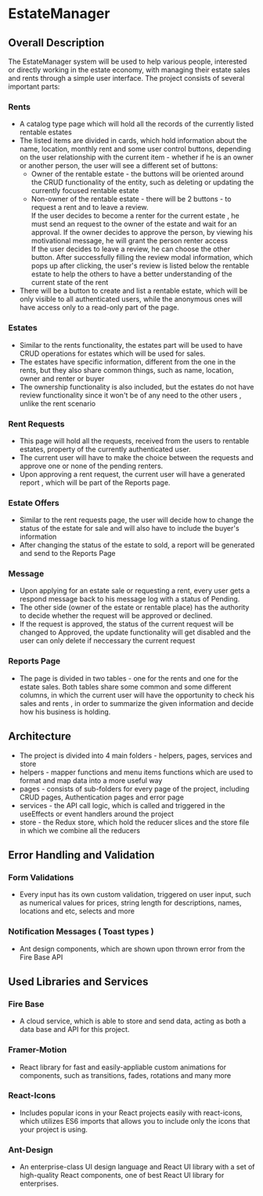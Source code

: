 # EstateManager 

## Overall Description

The EstateManager system will be used to help various people, interested or directly working in the estate economy, with managing their estate sales and rents through a simple user interface. The project consists of several important parts: 

### Rents
  * A catalog type page which will hold all the records of the currently listed rentable estates
  * The listed items are divided in cards, which hold information about the name, location, monthly rent and some user control buttons, depending on the user relationship with the current item - whether if he is an owner or another person, the user will see a different set of buttons:
    * Owner of the rentable estate - the buttons will be oriented around the CRUD functionality of the entity, such as deleting or updating the currently focused rentable estate
    * Non-owner of the rentable estate - there will be 2 buttons - to request a rent and to leave a review. \
      If the user decides to become a renter for the current estate , he must send an request to the owner of the estate and wait for an approval. If the owner decides to approve the person, by viewing his motivational message, he will grant the person renter access \
      If the user decides to leave a review, he can choose the other button. After successfully filling the review modal information, which pops up after clicking, the user's review is listed below the rentable estate to help the others to have a better understanding of the current state of the rent 
 * There will be a button to create and list a rentable estate, which will be only visible to all authenticated users, while the anonymous ones will have access only to a read-only part of the page.

### Estates
 * Similar to the rents functionality, the estates part will be used to have CRUD operations for estates which will be used for sales.
 * The estates have specific information, different from the one in the rents, but they also share common things, such as name, location, owner and renter or buyer 
 * The ownership functionality is also included, but the estates do not have review functionality since it won't be of any need to the other users , unlike the rent scenario

### Rent Requests
 * This page will hold all the requests, received from the users to rentable estates, property of the currently authenticated user.
 * The current user will have to make the choice between the requests and approve one or none of the pending renters.
 * Upon approving a rent request, the current user will have a generated report , which will be part of the Reports page.

### Estate Offers
 * Similar to the rent requests page, the user will decide how to change the status of the estate for sale and will also have to include the buyer's information
 * After changing the status of the estate to sold, a report will be generated and send to the Reports Page

### Message
 * Upon applying for an estate sale or requesting a rent, every user gets a respond message back to his message log with a status of Pending.
 * The other side (owner of the estate or rentable place) has the authority to decide whether the request will be approved or declined.
 * If the request is approved, the status of the current request will be changed to Approved, the update functionality will get disabled and the user can only delete if neccessary the current request

### Reports Page
 * The page is divided in two tables - one for the rents and one for the estate sales. Both tables share some common and some different columns, in which the current user will have the opportunity to check his sales and rents , in order to summarize the given information and decide how his business is holding.

## Architecture
 * The project is divided into 4 main folders - helpers, pages, services and store
  * helpers - mapper functions and menu items functions which are used to format and map data into a more useful way
  * pages - consists of sub-folders for every page of the project, including CRUD pages, Authentication pages and error page
  * services - the API call logic, which is called and triggered in the useEffects or event handlers around the project
  * store - the Redux store, which hold the reducer slices and the store file in which we combine all the reducers

## Error Handling and Validation
 ### Form Validations
  * Every input has its own custom validation, triggered on user input, such as numerical values for prices, string length for descriptions, names, locations and etc, selects and more
 ### Notification Messages ( Toast types )
  * Ant design components, which are shown upon thrown error from the Fire Base API
  
  
## Used Libraries and Services
 ### Fire Base 
  * A cloud service, which is able to store and send data, acting as both a data base and API for this project.
 ### Framer-Motion
  * React library for fast and easily-appliable custom animations for components, such as transitions, fades, rotations and many more
 ### React-Icons
  * Includes popular icons in your React projects easily with react-icons, which utilizes ES6 imports that allows you to include only the icons that your project is using.
 ### Ant-Design
  * An enterprise-class UI design language and React UI library with a set of high-quality React components, one of best React UI library for enterprises.
